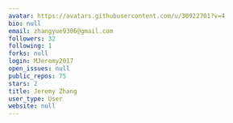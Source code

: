 ```yaml
---
avatar: https://avatars.githubusercontent.com/u/30922701?v=4
bio: null
email: zhangyue9306@gmail.com
followers: 32
following: 1
forks: null
login: MJeremy2017
open_issues: null
public_repos: 75
stars: 2
title: Jeremy Zhang
user_type: User
website: null
---
```

